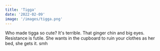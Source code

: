 ```yaml
---
title: 'Tigga'
date: '2022-02-09'
image: '/images/tigga.png'
---
```


Who made tigga so cute? It's terrible. That ginger chin and big eyes. Resistance is futile. She wants in the cupboard to ruin your clothes as her bed, she gets it. smh